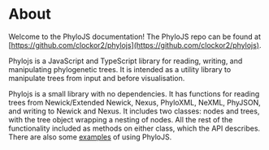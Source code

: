 # About
Welcome to the PhyloJS documentation! The PhyloJS repo can be found at [https://github.com/clockor2/phylojs](https://github.com/clockor2/phylojs). 

Phylojs is a JavaScript and TypeScript library for reading, writing, and manipulating phylogenetic trees. It is intended as a utility library to manipulate trees from input and before visualisation.

Phylojs is a small library with no dependencies. It has functions for reading trees from Newick/Extended Newick, Nexus, PhyloXML, NeXML, PhyJSON, and writing to Newick and Nexus. It includes two classes: nodes and trees, with the tree object wrapping a nesting of nodes. All the rest of the functionality included as methods on either class, which the API describes. There are also some [examples](./examples/) of using PhyloJS.
